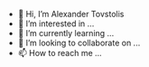 - 👋 Hi, I’m Alexander Tovstolis
- 👀 I’m interested in ...
- 🌱 I’m currently learning ...
- 💞️ I’m looking to collaborate on ...
- 📫 How to reach me ...

<!---
atovstolis/atovstolis is a ✨ special ✨ repository because its `README.md` (this file) appears on your GitHub profile.
You can click the Preview link to take a look at your changes.
--->
